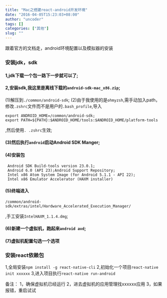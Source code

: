 ```yaml
---
title: "Mac之搭建react-android开发环境"
date: "2016-04-05T15:23:03+08:00"
author: "uncoder"
tags: []
categories: ["其他"]
slug: ""
---
```


跟着官方的文档走，android环境配置以及模拟器的安装
<!--more-->

### 安装jdk，sdk
#### 1,jdk下载一个包一路下一步就可以了;
#### 2,安装sdk,我这里是离线下载的`android-sdk-mac_x86.zip`;

(1)解压到`./common/android-sdk`;
(2)由于我使用的是`ohmyzsh`,需手动加入path，修改`.zshrc`文件而不是用户的`.bash_profile`,导入

```
export ANDROID_HOME=/common/android-sdk;
export PATH=${PATH}:$ANDROID_HOME/tools:$ANDROID_HOME/platform-tools
```

,然后使用`. .zshrc`生效;
#### (3)然后执行`android`启动Android SDK Manger;
#### (4)安装包

```
 Android SDK Build-tools version 23.0.1;
 Android 6.0 (API 23);Android Support Repository;
 Intel x86 Atom System Image (for Android 5.1.1 - API 22);
 Intel x86 Emulator Accelerator (HAXM installer)
```
#### (5)终端进入

```
/common/android-sdk/extras/intel/Hardware_Accelerated_Execution_Manager/
```

,手工安装`IntelHAXM_1.1.4.dmg`;
#### (6)新建一个虚拟机，跑起来`android avd`;
#### (7)虚拟机配置勾选一个选项
### 安装react依赖包

 1,全局安装`npm install -g react-native-cli` 
 2,初始化一个项目`react-native init xxxxxx`
 3,进入项目执行`react-native run-android`

备注：
1，确保虚拟机已经运行
2，进去虚拟机的应用管理找xxxxxx应用
3，如果报错，重启试试
